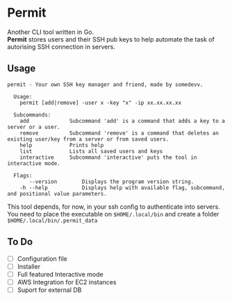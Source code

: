 # Permit

Another CLI tool written in Go.  \
**Permit** stores users and their SSH pub keys to help automate the task of autorising SSH connection in servers.

## Usage

``` text
permit - Your own SSH key manager and friend, made by somedevv.

  Usage:
    permit [add|remove] -user x -key "x" -ip xx.xx.xx.xx

  Subcommands:
    add             Subcommand 'add' is a command that adds a key to a server or a user.
    remove          Subcommand 'remove' is a command that deletes an existing user/key from a server or from saved users.
    help            Prints help
    list            Lists all saved users and keys
    interactive     Subcommand 'interactive' puts the tool in interactive mode.

  Flags:
       --version        Displays the program version string.
    -h --help           Displays help with available flag, subcommand, and positional value parameters.
```

This tool depends, for now, in your ssh config to authenticate into servers. \
You need to place the executable on ```$HOME/.local/bin``` and create a folder ```$HOME/.local/bin/.permit_data```

## To Do

- [ ] Configuration file
- [ ] Installer
- [ ] Full featured Interactive mode
- [ ] AWS Integration for EC2 instances
- [ ] Suport for external DB
